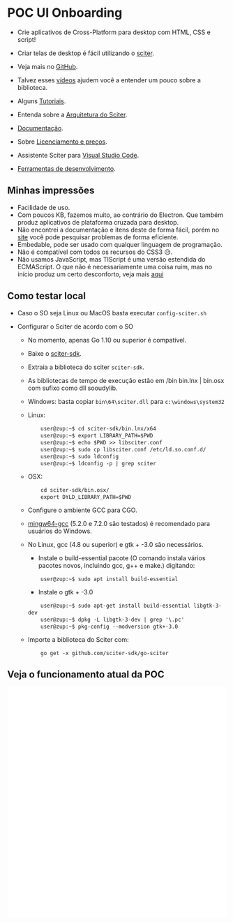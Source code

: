 # POC UI Onboarding

+ Crie aplicativos de Cross-Platform para desktop com HTML, CSS e script!

+ Criar telas de desktop é fácil utilizando o [sciter](https://sciter.com/).

+ Veja mais no [GitHub](https://github.com/sciter-sdk/go-sciter).

+ Talvez esses [vídeos](https://www.youtube.com/playlist?list=PLub5C2vM5SjKvkbFfposhyg1V2gpXnviM) ajudem você a entender um pouco sobre a biblioteca.

+ Alguns [Tutoriais](https://sciter.com/tutorials/).

+ Entenda sobre a [Arquitetura do Sciter](https://sciter.com/developers/engine-architecture/).

+ [Documentação](https://sciter.com/developers/sciter-docs/).

+ Sobre [Licenciamento e preços](https://sciter.com/prices/).

+ Assistente Sciter para [Visual Studio Code](https://sciter.com/sciter-assistant-for-visual-studio-code/).

+ [Ferramentas de desenvolvimento](https://sciter.com/developers/development-tools/).

## Minhas impressões

+ Facilidade de uso.
+ Com poucos KB, fazemos muito, ao contrário do Electron. Que também produz aplicativos de plataforma cruzada para desktop.
+ Não encontrei a documentação e itens deste de forma fácil, porém no [site](https://sciter.com/) você pode pesquisar problemas de forma eficiente.
+ Embedable, pode ser usado com qualquer linguagem de programação.
+ Não é compatível com todos os recursos do CSS3 😥.
+ Não usamos JavaScript, mas TIScript é uma versão estendida do ECMAScript. O que não é necessariamente uma coisa ruim, mas no início produz um certo desconforto, veja mais [aqui](https://sciter.com/developers/for-web-programmers/tiscript-vs-javascript/)

## Como testar local
+ Caso o SO seja Linux ou MacOS basta executar `config-sciter.sh`
  
+ Configurar o Sciter de acordo com o SO
  + No momento, apenas Go 1.10 ou superior é compatível.
  + Baixe o [sciter-sdk](https://sciter.com/download/).
  + Extraia a biblioteca do sciter `sciter-sdk`.
  + As bibliotecas de tempo de execução estão em /bin bin.lnx | bin.osx com sufixo como dll sooudylib.
  + Windows: basta copiar `bin\64\sciter.dll` para `c:\windows\system32`
  + Linux:
  
    ```shell
        user@zup:~$ cd sciter-sdk/bin.lnx/x64
        user@zup:~$ export LIBRARY_PATH=$PWD
        user@zup:~$ echo $PWD >> libsciter.conf
        user@zup:~$ sudo cp libsciter.conf /etc/ld.so.conf.d/
        user@zup:~$ sudo ldconfig
        user@zup:~$ ldconfig -p | grep sciter
    ```

  + OSX:
  
    ```shell
        cd sciter-sdk/bin.osx/
        export DYLD_LIBRARY_PATH=$PWD
    ```

  + Configure o ambiente GCC para CGO.
  + [mingw64-gcc](https://sourceforge.net/projects/mingw-w64/) (5.2.0 e 7.2.0 são testados) é recomendado para usuários do Windows.
  + No Linux, gcc (4.8 ou superior) e gtk + -3.0 são necessários.
    + Instale o build-essential pacote (O comando instala vários pacotes novos, incluindo gcc, g++ e make.) digitando:

    ```shell
        user@zup:~$ sudo apt install build-essential
    ```

    + Instale o gtk + -3.0
  
    ```shell
        user@zup:~$ sudo apt-get install build-essential libgtk-3-dev
        user@zup:~$ dpkg -L libgtk-3-dev | grep '\.pc'
        user@zup:~$ pkg-config --modversion gtk+-3.0
    ```
  
  + Importe a biblioteca do Sciter com:

    ```shell
        go get -x github.com/sciter-sdk/go-sciter
    ```

## Veja o funcionamento atual da POC

<div align="center">

![UI Onboarding](./img/record-v8.gif)

</div>
